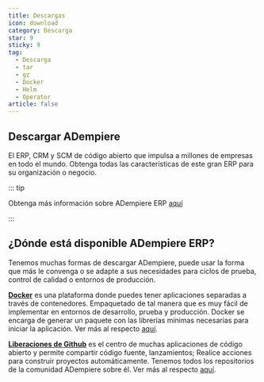 ```yaml
---
title: Descargas
icon: download
category: Descarga
star: 9
sticky: 9
tag:
  - Descarga
  - tar
  - gz
  - Docker
  - Helm
  - Operator
article: false
---
```


## Descargar ADempiere

El ERP, CRM y SCM de código abierto que impulsa a millones de empresas en todo el mundo. Obtenga todas las características de este gran ERP para su organización o negocio.

::: tip

Obtenga más información sobre ADempiere ERP [aquí](../docs)

:::

## ¿Dónde está disponible ADempiere ERP?

Tenemos muchas formas de descargar ADempiere, puede usar la forma que más le convenga o se adapte a sus necesidades para ciclos de prueba, control de calidad o entornos de producción.

[**Docker**](https://www.docker.com/) es una plataforma donde puedes tener aplicaciones separadas a través de contenedores. Empaquetado de tal manera que es muy fácil de implementar en entornos de desarrollo, prueba y producción. Docker se encarga de generar un paquete con las librerías mínimas necesarias para iniciar la aplicación. Ver más al respecto [aquí](docker.md).

[**Liberaciones de Github**](https://github.com/erpya/zk-ui/releases) es el centro de muchas aplicaciones de código abierto y permite compartir código fuente, lanzamientos; Realice acciones para construir proyectos automáticamente. Tenemos todos los repositorios de la comunidad ADempiere sobre él. Ver más al respecto [aquí](binary.md).
